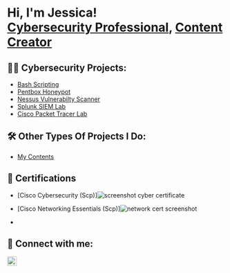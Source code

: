 <h1>Hi, I'm Jessica! <br/><a href="https://github.com/AmazobiAmarachi">Cybersecurity Professional</a>, <a href="https://github.com/AmazobiAmarachi">Content Creator</a></h1>

<h2>👨‍💻 Cybersecurity Projects:</h2>

  - [Bash Scripting](https://github.com/AmazobiAmarachi/Bash-Scripting/blob/main/README.md)
  - [Pentbox Honeypot](https://github.com/AmazobiAmarachi/Pentbox-Honeypot/blob/main/README.md)
  - [Nessus Vulnerabilty Scanner](https://github.com/AmazobiAmarachi/Nessus-Vulnerability-Scanner/blob/main/README.md)
  - [Splunk SIEM Lab](https://github.com/AmazobiAmarachi/Splunk-SIEM-Lab/blob/main/README.md)
  - [Cisco Packet Tracer Lab](https://github.com/AmazobiAmarachi/Cisco-Packet-Tracer-Lab/blob/main/README.md)
 
<h2>🛠️ Other Types Of Projects I Do:</h2>

  - [My Contents]()
 
  
<h2>📜 Certifications</h2>

- [Cisco Cybersecurity (Scp)]![screenshot cyber certificate](https://github.com/user-attachments/assets/67de51e4-6ff2-4571-8b8e-ac76ee99330e)
- [Cisco Networking Essentials (Scp)]![network cert screenshot](https://github.com/user-attachments/assets/67de51e4-6ff2-4571-8b8e-ac76ee99330e)

- 


<h2> 🤳 Connect with me:</h2>


[<img align="left" alt="AmazobiAmarachi | LinkedIn" width="22px" src="https://cdn.jsdelivr.net/npm/simple-icons@v3/icons/linkedin.svg" />][linkedin]


[linkedin]: https://www.linkedin.com/in/jessicaamazobi/
<!--
**AmazobiAmarachi/AmazobiAmarachi** is a ✨ _special_ ✨ repository because its `README.md` (this file) appears on your GitHub profile.

Here are some ideas to get you started:

- 🔭 I’m currently working on ...
- 🌱 I’m currently learning ...
- 👯 I’m looking to collaborate on ...
- 🤔 I’m looking for help with ...
- 💬 Ask me about ...
- 📫 How to reach me: ...
- 😄 Pronouns: ...
- ⚡ Fun fact: ...
-->
